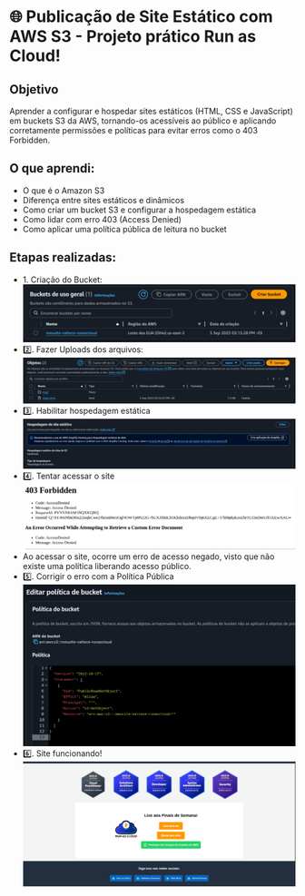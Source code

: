 # 🌐 Publicação de Site Estático com AWS S3 - Projeto prático Run as Cloud!

## Objetivo

Aprender a configurar e hospedar sites estáticos (HTML, CSS e JavaScript) em buckets S3 da AWS, tornando-os acessíveis ao público e aplicando corretamente permissões e políticas para evitar erros como o 403 Forbidden.

## O que aprendi:

- O que é o Amazon S3
- Diferença entre sites estáticos e dinâmicos
- Como criar um bucket S3 e configurar a hospedagem estática
- Como lidar com erro 403 (Access Denied)
- Como aplicar uma política pública de leitura no bucket

## Etapas realizadas:

- 1️. Criação do Bucket: ![Print Bucket](./images/bucket.png)
- 2️⃣. Fazer Uploads dos arquivos: ![Print Upload](./images/arquivos.png)
- 3️⃣. Habilitar hospedagem estática ![Print Habilitar Hospedagem](./images/hospedagem.jpeg)
- 4️⃣. Tentar acessar o site ![Print Erro 403](./images/erro.403.png)
- Ao acessar o site, ocorre um erro de acesso negado, visto que não existe uma política liberando acesso público.
- 5️⃣. Corrigir o erro com a Política Pública ![Print Política](./images/politica.png)
- 6️⃣. Site funcionando! ![Print Site](./images/site.png)